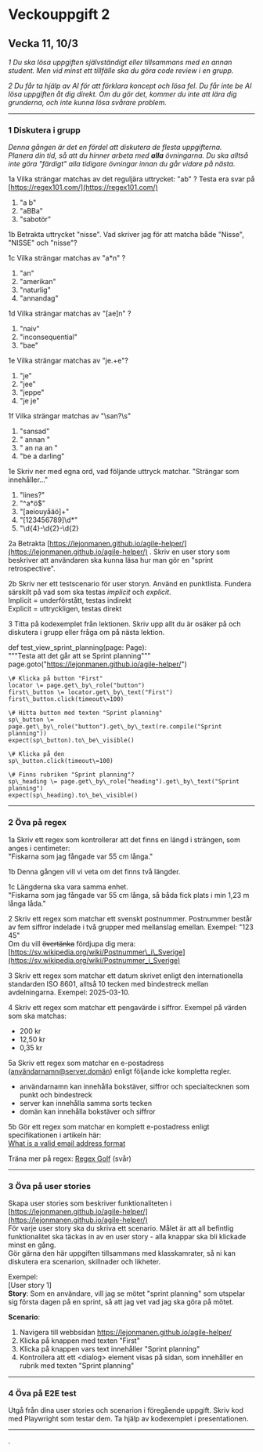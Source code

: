 # Veckouppgift 2

## Vecka 11, 10/3

*1 Du ska lösa uppgiften självständigt eller tillsammans med en annan student. Men vid minst ett tillfälle ska du göra code review i en grupp.*

*2 Du får ta hjälp av AI för att förklara koncept och lösa fel. Du får inte be AI lösa uppgiften åt dig direkt. Om du gör det, kommer du inte att lära dig grunderna, och inte kunna lösa svårare problem.*

---

### 1 Diskutera i grupp

*Denna gången är det en fördel att diskutera de flesta uppgifterna.*  
*Planera din tid, så att du hinner arbeta med **alla** övningarna. Du ska alltså inte göra "färdigt" alla tidigare övningar innan du går vidare på nästa.*

1a Vilka strängar matchas av det reguljära uttrycket: "ab" ? Testa era svar på [https://regex101.com/](https://regex101.com/) 

1. "a b"  
2. "aBBa"  
3. "sabotör"

1b Betrakta uttrycket "nisse". Vad skriver jag för att matcha både "Nisse", "NISSE" och "nisse"?

1c Vilka strängar matchas av "a\*n" ?

1. "an"  
2. "amerikan"  
3. "naturlig"  
4. "annandag"

1d Vilka strängar matchas av "\[ae\]n" ?

1. "naiv"  
2. "inconsequential"  
3. "bae"

1e Vilka strängar matchas av "je.+e"?

1. "je"  
2. "jee"  
3. "jeppe"  
4. "je je"

1f Vilka strängar matchas av "\\san?\\s"

1. "sansad"  
2. " annan "  
3. "    an   na   an   "  
4. "be a darling"

1e Skriv ner med egna ord, vad följande uttryck matchar. "Strängar som innehåller…"

1. "lines?"  
2. "^a\*ö$"  
3. "\[aeiouyåäö\]+"  
4. "\[123456789\]\\d\*"  
5. "\\d{4}-\\d{2}-\\d{2}

2a Betrakta [https://lejonmanen.github.io/agile-helper/](https://lejonmanen.github.io/agile-helper/) . Skriv en user story som beskriver att användaren ska kunna läsa hur man gör en "sprint retrospective".

2b Skriv ner ett testscenario för user storyn. Använd en punktlista. Fundera särskilt på vad som ska testas *implicit* och *explicit*.  
Implicit \= underförstått, testas indirekt  
Explicit \= uttryckligen, testas direkt

3 Titta på kodexemplet från lektionen. Skriv upp allt du är osäker på och diskutera i grupp eller fråga om på nästa lektion.

def test\_view\_sprint\_planning(page: Page):  
    """Testa att det går att se Sprint planning"""  
    page.goto("https://lejonmanen.github.io/agile-helper/")

    \# Klicka på button "First"  
    locator \= page.get\_by\_role("button")  
    first\_button \= locator.get\_by\_text("First")  
    first\_button.click(timeout\=100)

    \# Hitta button med texten "Sprint planning"  
    sp\_button \= page.get\_by\_role("button").get\_by\_text(re.compile("Sprint planning"))  
    expect(sp\_button).to\_be\_visible()  
      
    \# Klicka på den  
    sp\_button.click(timeout\=100)

    \# Finns rubriken "Sprint planning"?  
    sp\_heading \= page.get\_by\_role("heading").get\_by\_text("Sprint planning")  
    expect(sp\_heading).to\_be\_visible()

---

### 2 Öva på regex

1a Skriv ett regex som kontrollerar att det finns en längd i strängen, som anges i centimeter:  
"Fiskarna som jag fångade var 55 cm långa."

1b Denna gången vill vi veta om det finns två längder.

1c Längderna ska vara samma enhet.  
"Fiskarna som jag fångade var 55 cm långa, så båda fick plats i min 1,23 m långa låda."

2 Skriv ett regex som matchar ett svenskt postnummer. Postnummer består av fem siffror indelade i två grupper med mellanslag emellan. Exempel: "123 45"  
Om du vill ~~övertänka~~ fördjupa dig mera: [https://sv.wikipedia.org/wiki/Postnummer\_i\_Sverige](https://sv.wikipedia.org/wiki/Postnummer_i_Sverige) 

3 Skriv ett regex som matchar ett datum skrivet enligt den internationella standarden ISO 8601, alltså 10 tecken med bindestreck mellan avdelningarna. Exempel: 2025-03-10.

4 Skriv ett regex som matchar ett pengavärde i siffror. Exempel på värden som ska matchas:

* 200 kr  
* 12,50 kr  
* 0,35 kr

5a Skriv ett regex som matchar en e-postadress (användarnamn@server.domän) enligt följande icke kompletta regler.

* användarnamn kan innehålla bokstäver, siffror och specialtecknen som punkt och bindestreck  
* server kan innehålla samma sorts tecken  
* domän kan innehålla bokstäver och siffror

5b Gör ett regex som matchar en komplett e-postadress enligt specifikationen i artikeln här:  
[What is a valid email address format](https://snov.io/knowledgebase/what-is-a-valid-email-address-format/) 

Träna mer på regex: [Regex Golf](https://alf.nu/RegexGolf?world=regex) (svår)

---

### 3 Öva på user stories

Skapa user stories som beskriver funktionaliteten i [https://lejonmanen.github.io/agile-helper/](https://lejonmanen.github.io/agile-helper/)   
För varje user story ska du skriva ett scenario. Målet är att all befintlig funktionalitet ska täckas in av en user story \- alla knappar ska bli klickade minst en gång.  
Gör gärna den här uppgiften tillsammans med klasskamrater, så ni kan diskutera era scenarion, skillnader och likheter.

Exempel:  
\[User story 1\]  
**Story**: Som en användare, vill jag se mötet "sprint planning" som utspelar sig första dagen på en sprint, så att jag vet vad jag ska göra på mötet.

**Scenario**:

1. Navigera till webbsidan https://lejonmanen.github.io/agile-helper/   
2. Klicka på knappen med texten "First"  
3. Klicka på knappen vars text innehåller "Sprint planning"  
4. Kontrollera att ett \<dialog\> element visas på sidan, som innehåller en rubrik med texten "Sprint planning"

---

### 4 Öva på E2E test

Utgå från dina user stories och scenarion i föregående uppgift. Skriv kod med Playwright som testar dem. Ta hjälp av kodexemplet i presentationen.

---

.